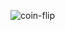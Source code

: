 ![coin-flip](https://github.com/aratheunseen/python-mini-apps/assets/62181222/901801b9-a3d6-4198-a76f-0e2c530ed1bf)
